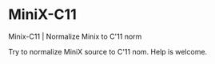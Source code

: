 # MiniX-C11
Minix-C11 | Normalize Minix to C'11 norm

Try to normalize MiniX source to C'11 nom. Help is welcome.
